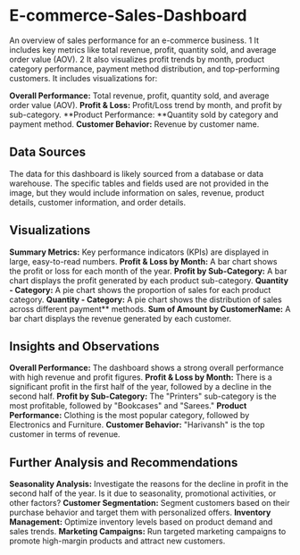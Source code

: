 # E-commerce-Sales-Dashboard
An overview of sales performance for an e-commerce business. 1  It includes key metrics like total revenue, profit, quantity sold, and average order value (AOV). 2  It also visualizes profit trends by month, product category performance, payment method distribution, and top-performing customers.
It includes visualizations for:

**Overall Performance:** Total revenue, profit, quantity sold, and average order value (AOV).
**Profit & Loss:** Profit/Loss trend by month, and profit by sub-category.
**Product Performance: **Quantity sold by category and payment method.
**Customer Behavior:** Revenue by customer name.

## Data Sources

The data for this dashboard is likely sourced from a database or data warehouse. The specific tables and fields used are not provided in the image, but they would include information on sales, revenue, product details, customer information, and order details.

## Visualizations

**Summary Metrics:** Key performance indicators (KPIs) are displayed in large, easy-to-read numbers.
**Profit & Loss by Month:** A bar chart shows the profit or loss for each month of the year.
**Profit by Sub-Category:** A bar chart displays the profit generated by each product sub-category.
**Quantity - Category:** A pie chart shows the proportion of sales for each product category.
**Quantity - Category:** A pie chart shows the distribution of sales across different payment** methods.
**Sum of Amount by CustomerName:** A bar chart displays the revenue generated by each customer.

## Insights and Observations

**Overall Performance:** The dashboard shows a strong overall performance with high revenue and profit figures.
**Profit & Loss by Month:** There is a significant profit in the first half of the year, followed by a decline in the second half.
**Profit by Sub-Category:** The "Printers" sub-category is the most profitable, followed by "Bookcases" and "Sarees."
**Product Performance:** Clothing is the most popular category, followed by Electronics and Furniture.
**Customer Behavior:** "Harivansh" is the top customer in terms of revenue.

## Further Analysis and Recommendations

**Seasonality Analysis:** Investigate the reasons for the decline in profit in the second half of the year. Is it due to seasonality, promotional activities, or other factors?
**Customer Segmentation:** Segment customers based on their purchase behavior and target them with personalized offers.
**Inventory Management:** Optimize inventory levels based on product demand and sales trends.
**Marketing Campaigns:** Run targeted marketing campaigns to promote high-margin products and attract new customers.
